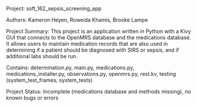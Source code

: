 Project: soft_162_sepsis_screening_app

Authors: Kameron Heyen, Roweida Khamis, Brooke Lampe

Project Summary:  This project is an application written in Python with a Kivy GUI
that connects to the OpenMRS database and the medications database.
It allows users to maintain medication records that are also used in determining
if a patient should be diagnosed with SIRS or sepsis, and if additional labs
should be run.

Contains:  determination.py, main.py, medications.py, medications_installer.py, observations.py, openmrs.py, rest.kv, testing (system_test_frames, system_tests)

Project Status:  Incomplete (medications database and methods missing), no known bugs or errors
